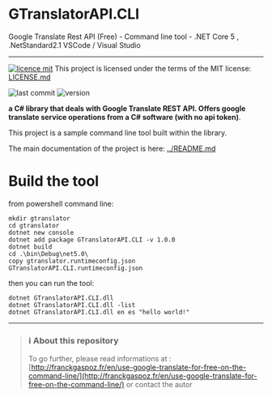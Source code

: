 # GTranslatorAPI.CLI
Google Translate Rest API (Free) - Command line tool - .NET Core 5 , .NetStandard2.1
VSCode / Visual Studio
<hr>

[![licence mit](https://img.shields.io/badge/licence-MIT-blue.svg)](license.md) This project is licensed under the terms of the MIT license: [LICENSE.md](LICENSE.md)  

![last commit](https://img.shields.io/github/last-commit/franck-gaspoz/GTranslatorAPI?style=plastic)
![version](https://img.shields.io/github/v/tag/franck-gaspoz/GTranslatorAPI?style=plastic)

**a C# library that deals with Google Translate REST API. Offers google translate service operations from a C# software (with no api token)**. 

This project is a sample command line tool built within the library.  

The main documentation of the project is here: [../README.md](../README.md)

# Build the tool

from powershell command line:
```dosbatch  
mkdir gtranslator
cd gtranslator
dotnet new console
dotnet add package GTranslatorAPI.CLI -v 1.0.0
dotnet build
cd .\bin\Debug\net5.0\
copy gtranslator.runtimeconfig.json GTranslatorAPI.CLI.runtimeconfig.json
```
then you can run the tool:
```dosbatch  
dotnet GTranslatorAPI.CLI.dll
dotnet GTranslatorAPI.CLI.dll -list
dotnet GTranslatorAPI.CLI.dll en es "hello world!"
```

<hr>

> ### :information_source: About this repository
> To go further, please read informations at : [http://franckgaspoz.fr/en/use-google-translate-for-free-on-the-command-line/](http://franckgaspoz.fr/en/use-google-translate-for-free-on-the-command-line/) or contact the autor
